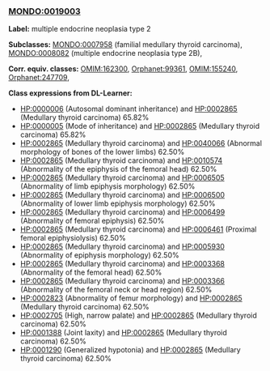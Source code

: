 
### [MONDO:0019003](http://purl.obolibrary.org/obo/MONDO_0019003)
**Label:** multiple endocrine neoplasia type 2

**Subclasses:** [MONDO:0007958](http://purl.obolibrary.org/obo/MONDO_0007958) (familial medullary thyroid carcinoma), [MONDO:0008082](http://purl.obolibrary.org/obo/MONDO_0008082) (multiple endocrine neoplasia type 2B), 

**Corr. equiv. classes:** [OMIM:162300](http://purl.obolibrary.org/obo/OMIM_162300), [Orphanet:99361](http://www.orpha.net/ORDO/Orphanet_99361), [OMIM:155240](http://purl.obolibrary.org/obo/OMIM_155240), [Orphanet:247709](http://www.orpha.net/ORDO/Orphanet_247709), 

**Class expressions from DL-Learner:**

- [HP:0000006](http://purl.obolibrary.org/obo/HP_0000006) (Autosomal dominant inheritance) and [HP:0002865](http://purl.obolibrary.org/obo/HP_0002865) (Medullary thyroid carcinoma) 65.82%
- [HP:0000005](http://purl.obolibrary.org/obo/HP_0000005) (Mode of inheritance) and [HP:0002865](http://purl.obolibrary.org/obo/HP_0002865) (Medullary thyroid carcinoma) 65.82%
- [HP:0002865](http://purl.obolibrary.org/obo/HP_0002865) (Medullary thyroid carcinoma) and [HP:0040066](http://purl.obolibrary.org/obo/HP_0040066) (Abnormal morphology of bones of the lower limbs) 62.50%
- [HP:0002865](http://purl.obolibrary.org/obo/HP_0002865) (Medullary thyroid carcinoma) and [HP:0010574](http://purl.obolibrary.org/obo/HP_0010574) (Abnormality of the epiphysis of the femoral head) 62.50%
- [HP:0002865](http://purl.obolibrary.org/obo/HP_0002865) (Medullary thyroid carcinoma) and [HP:0006505](http://purl.obolibrary.org/obo/HP_0006505) (Abnormality of limb epiphysis morphology) 62.50%
- [HP:0002865](http://purl.obolibrary.org/obo/HP_0002865) (Medullary thyroid carcinoma) and [HP:0006500](http://purl.obolibrary.org/obo/HP_0006500) (Abnormality of lower limb epiphysis morphology) 62.50%
- [HP:0002865](http://purl.obolibrary.org/obo/HP_0002865) (Medullary thyroid carcinoma) and [HP:0006499](http://purl.obolibrary.org/obo/HP_0006499) (Abnormality of femoral epiphysis) 62.50%
- [HP:0002865](http://purl.obolibrary.org/obo/HP_0002865) (Medullary thyroid carcinoma) and [HP:0006461](http://purl.obolibrary.org/obo/HP_0006461) (Proximal femoral epiphysiolysis) 62.50%
- [HP:0002865](http://purl.obolibrary.org/obo/HP_0002865) (Medullary thyroid carcinoma) and [HP:0005930](http://purl.obolibrary.org/obo/HP_0005930) (Abnormality of epiphysis morphology) 62.50%
- [HP:0002865](http://purl.obolibrary.org/obo/HP_0002865) (Medullary thyroid carcinoma) and [HP:0003368](http://purl.obolibrary.org/obo/HP_0003368) (Abnormality of the femoral head) 62.50%
- [HP:0002865](http://purl.obolibrary.org/obo/HP_0002865) (Medullary thyroid carcinoma) and [HP:0003366](http://purl.obolibrary.org/obo/HP_0003366) (Abnormality of the femoral neck or head region) 62.50%
- [HP:0002823](http://purl.obolibrary.org/obo/HP_0002823) (Abnormality of femur morphology) and [HP:0002865](http://purl.obolibrary.org/obo/HP_0002865) (Medullary thyroid carcinoma) 62.50%
- [HP:0002705](http://purl.obolibrary.org/obo/HP_0002705) (High, narrow palate) and [HP:0002865](http://purl.obolibrary.org/obo/HP_0002865) (Medullary thyroid carcinoma) 62.50%
- [HP:0001388](http://purl.obolibrary.org/obo/HP_0001388) (Joint laxity) and [HP:0002865](http://purl.obolibrary.org/obo/HP_0002865) (Medullary thyroid carcinoma) 62.50%
- [HP:0001290](http://purl.obolibrary.org/obo/HP_0001290) (Generalized hypotonia) and [HP:0002865](http://purl.obolibrary.org/obo/HP_0002865) (Medullary thyroid carcinoma) 62.50%


